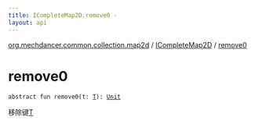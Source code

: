 ```yaml
---
title: ICompleteMap2D.remove0 - 
layout: api
---
```


<div class='api-docs-breadcrumbs'><a href="../index.html">org.mechdancer.common.collection.map2d</a> / <a href="index.html">ICompleteMap2D</a> / <a href="./remove0.html">remove0</a></div>

# remove0

<div class="signature"><code><span class="keyword">abstract</span> <span class="keyword">fun </span><span class="identifier">remove0</span><span class="symbol">(</span><span class="parameterName" id="org.mechdancer.common.collection.map2d.ICompleteMap2D$remove0(org.mechdancer.common.collection.map2d.ICompleteMap2D.T)/t">t</span><span class="symbol">:</span>&nbsp;<a href="index.html#T"><span class="identifier">T</span></a><span class="symbol">)</span><span class="symbol">: </span><a href="https://kotlinlang.org/api/latest/jvm/stdlib/kotlin/-unit/index.html"><span class="identifier">Unit</span></a></code></div>

移除键<a href="index.html#T">T</a>

